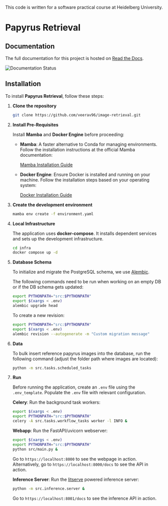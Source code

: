 This code is written for a software practical course at Heidelberg University.

# Papyrus Retrieval

## Documentation

The full documentation for this project is hosted on [Read the Docs](https://image-retrieval.readthedocs.io/).

![Documentation Status](https://readthedocs.org/projects/image-retrieval/badge/?version=latest)

## Installation

To install **Papyrus Retrieval**, follow these steps:

1. **Clone the repository**

    ```bash
    git clone https://github.com/veerav96/image-retrieval.git
    ```

2. **Install Pre-Requisites**

    Install **Mamba** and **Docker Engine** before proceeding:

    - **Mamba**: A faster alternative to Conda for managing environments. Follow the installation instructions at the official Mamba documentation:

      [Mamba Installation Guide](https://mamba.readthedocs.io/en/latest/installation/mamba-installation.html)

    - **Docker Engine**: Ensure Docker is installed and running on your machine. Follow the installation steps based on your operating system:

      [Docker Installation Guide](https://docs.docker.com/engine/install/)

3. **Create the development environment**

    ```bash
    mamba env create -f environment.yaml
    ```

4. **Local Infrastructure**

    The application uses **docker-compose**. It installs dependent services and sets up the development infrastructure.

    ```bash
    cd infra
    docker compose up -d
    ```

5. **Database Schema**

    To initialize and migrate the PostgreSQL schema, we use [Alembic](https://alembic.sqlalchemy.org/en/latest/).

    The following commands need to be run when working on an empty DB or if the DB schema gets updated:

    ```bash
    export PYTHONPATH="src:$PYTHONPATH"
    export $(xargs < .env)
    alembic upgrade head
    ```

    To create a new revision:

    ```bash
    export PYTHONPATH="src:$PYTHONPATH"
    export $(xargs < .env)
    alembic revision --autogenerate -m "Custom migration message"
    ```

6. **Data**

    To bulk insert reference papyrus images into the database, run the following command (adjust the folder path where images are located):

    ```bash
    python -m src.tasks.scheduled_tasks
    ```

7. **Run**

    Before running the application, create an `.env` file using the `.env_template`. Populate the `.env` file with relevant configuration.

    **Celery**: Run the background task workers:

    ```bash
    export $(xargs < .env)
    export PYTHONPATH="src:$PYTHONPATH"
    celery -A src.tasks.workflow_tasks worker -l INFO &
    ```

    **Webapp**: Run the FastAPI/uvicorn webserver:

    ```bash
    export $(xargs < .env)
    export PYTHONPATH="src:$PYTHONPATH"
    python src/main.py &
    ```

    Go to `https://localhost:8000` to see the webpage in action. Alternatively, go to `https://localhost:8000/docs` to see the API in action.

    **Inference Server**: Run the [litserve](https://lightning.ai/docs/litserve/features/gpu-inference) powered inference server:

    ```bash
    python -m src.inference.server &
    ```

    Go to `https://localhost:8001/docs` to see the inference API in action.

